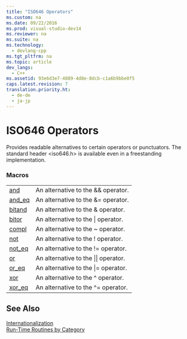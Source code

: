 ```yaml
---
title: "ISO646 Operators"
ms.custom: na
ms.date: 09/22/2016
ms.prod: visual-studio-dev14
ms.reviewer: na
ms.suite: na
ms.technology: 
  - devlang-cpp
ms.tgt_pltfrm: na
ms.topic: article
dev_langs: 
  - C++
ms.assetid: 93e6d3e7-4889-4d8e-8dcb-c1a6b9bbe0f5
caps.latest.revision: 7
translation.priority.ht: 
  - de-de
  - ja-jp
---
```

# ISO646 Operators
Provides readable alternatives to certain operators or punctuators. The standard header <iso646.h> is available even in a freestanding implementation.  
  
### Macros  
  
|||  
|-|-|  
|[and](../vs140/and.md)|An alternative to the && operator.|  
|[and_eq](../vs140/and_eq.md)|An alternative to the &= operator.|  
|[bitand](../vs140/bitand.md)|An alternative to the & operator.|  
|[bitor](../vs140/bitor.md)|An alternative to the &#124; operator.|  
|[compl](../vs140/compl.md)|An alternative to the ~ operator.|  
|[not](../vs140/not.md)|An alternative to the ! operator.|  
|[not_eq](../vs140/not_eq.md)|An alternative to the != operator.|  
|[or](../vs140/or.md)|An alternative to the &#124;&#124; operator.|  
|[or_eq](../vs140/or_eq.md)|An alternative to the &#124;= operator.|  
|[xor](../vs140/xor.md)|An alternative to the ^ operator.|  
|[xor_eq](../vs140/xor_eq.md)|An alternative to the ^= operator.|  
  
## See Also  
 [Internationalization](../vs140/internationalization.md)   
 [Run-Time Routines by Category](../vs140/run-time-routines-by-category.md)